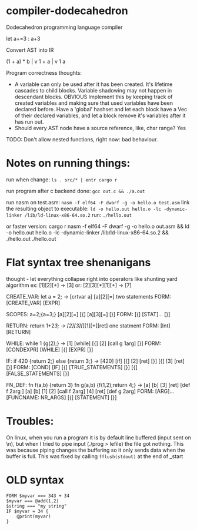 # compiler-dodecahedron
Dodecahedron programming language compiler

let a+=3 : a+3

Convert AST into IR

(1 + a) * b
    |
    v
    1 + a
     |
     v
    1
       a


Program correctness thoughts:
 - A variable can only be used after it has been created. It's lifetime cascades to child blocks. Variable shadowing may not happen in descendant blocks. OBVIOUS
   Implement this by keeping track of created variables and making sure that used variables have been declared before. Have a 'global' hashset and
   let each block have a Vec of their declared variables, and let a block remove it's variables after it has run out.
- Should every AST node have a source reference, like, char range? Yes

TODO: Don't allow nested functions, right now: bad behaviour.

# Notes on running things:
run when change: `ls . src/* | entr cargo r`

run program after c backend done:
    `gcc out.c && ./a.out`

run nasm on test.asm:
    `nasm -f elf64 -F dwarf -g -o hello.o test.asm`
link the resulting object to executable:
    `ld -o hello.out hello.o -lc -dynamic-linker /lib/ld-linux-x86-64.so.2`
run: `./hello.out`

or faster version:
cargo r
nasm -f elf64 -F dwarf -g -o hello.o out.asm && ld -o hello.out hello.o -lc -dynamic-linker /lib/ld-linux-x86-64.so.2 && ./hello.out
./hello.out

# Flat syntax tree shenanigans
thought - let everything collapse right into operators like shunting yard algorithm
ex: [1][2][+] -> [3]
or: [2][3][*][1][+] -> [7]

CREATE_VAR:
let a = 2;
 ->  [crtvar a] [a][2][=]           two statements
FORM: [CREATE_VAR] [EXPR]

SCOPES:
a=2;{a=3;}
[a][2][=] [{] [a][3][=] [}]
FORM: [{] [STAT]... [}]

RETURN:
return 1+2*3;
->   [2][3][*][1][+][ret]       one statment
FORM: [Int] [RETURN]

WHILE:
while 1 {g(2);}
->  [1] [while] [{] [2] [call g 1arg] [}]
FORM: [CONDEXPR] [WHILE] [{] [EXPR] [}]

IF:
if 420 {return 2;} else {return 3;}
->    [420] [if] [{] [2] [ret] [}] [{] [3] [ret] [}]
FORM: [COND] [IF] [{] [TRUE_STATEMENTS] [}] [{] [FALSE_STATEMENTS] [}]

FN_DEF:
fn f(a,b) {return 3} fn g(a,b) {f(1,2);return 4;}
-> [a] [b] [3] [ret] [def f 2arg ] [a] [b] [1] [2] [call f 2arg] [4] [ret] [def g 2arg]
FORM: [ARG]... [FUNCNAME: NR_ARGS] [{] [STATEMENT] [}]


# Troubles:
On linux, when you run a program it is by default line buffered (input sent on \n),
but when I tried to pipe input (./prog > lefile) the file got nothing.
This was because piping changes the buffering so it only sends data when the buffer is full.
This was fixed by calling `fflush(stdout)` at the end of _start

# OLD syntax
```
FORM $myvar === 343 + 34
$myvar === @add(1,2)
$string === "my string"
IF $myvar = 34 {
    @print(myvar)
}
```
